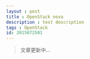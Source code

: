```yaml
---
layout : post
title : OpenStack nova
description : test description
tags : OpenStack
id: 2015072501
---
```


> 文章更新中...